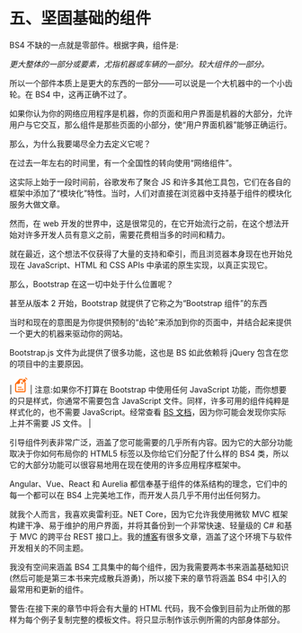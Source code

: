 # 五、坚固基础的组件

BS4 不缺的一点就是零部件。根据字典，组件是:

*更大整体的一部分或要素，尤指机器或车辆的一部分。较大组件的一部分。*

所以一个部件本质上是更大的东西的一部分——可以说是一个大机器中的一个小齿轮。在 BS4 中，这再正确不过了。

如果你认为你的网络应用程序是机器，你的页面和用户界面是机器的大部分，允许用户与它交互，那么组件是那些页面的小部分，使“用户界面机器”能够正确运行。

那么，为什么我要竭尽全力去定义它呢？

在过去一年左右的时间里，有一个全国性的转向使用“网络组件”。

这实际上始于一段时间前，谷歌发布了聚合 JS 和许多其他工具包，它们在各自的框架中添加了“模块化”特性。当时，人们对直接在浏览器中支持基于组件的模块化服务大做文章。

然而，在 web 开发的世界中，这是很常见的，在它开始流行之前，在这个想法开始对许多开发人员有意义之前，需要花费相当多的时间和精力。

就在最近，这个想法不仅获得了大量的支持和牵引，而且浏览器本身现在也开始兑现在 JavaScript、HTML 和 CSS APIs 中承诺的原生实现，以真正实现它。

那么，Bootstrap 在这一切中处于什么位置呢？

甚至从版本 2 开始，Bootstrap 就提供了它称之为“Bootstrap 组件”的东西

当时和现在的意图是为你提供预制的“齿轮”来添加到你的页面中，并结合起来提供一个更大的机器来驱动你的网站。

Bootstrap.js 文件为此提供了很多功能，这也是 BS 如此依赖将 jQuery 包含在您的项目中的主要原因。

| ![](img/note.png) | 注意:如果你不打算在 Bootstrap 中使用任何 JavaScript 功能，而你想要的只是样式，你通常不需要包含 JavaScript 文件。同样，许多可用的组件纯粹是样式化的，也不需要 JavaScript。经常查看 [BS 文档](https://getbootstrap.com/docs/4.1/getting-started/introduction/)，因为你可能会发现你实际上并不需要 JS 文件。 |

引导组件列表非常广泛，涵盖了您可能需要的几乎所有内容。因为它的大部分功能取决于你如何布局你的 HTML5 标签以及你给它们分配了什么样的 BS4 类，所以它的大部分功能可以很容易地用在现在使用的许多应用程序框架中。

Angular、Vue、React 和 Aurelia 都信奉基于组件的体系结构的理念，它们中的每一个都可以在 BS4 上完美地工作，而开发人员几乎不用付出任何努力。

就我个人而言，我喜欢奥雷利亚。NET Core，因为它允许我使用微软 MVC 框架构建干净、易于维护的用户界面，并将其备份到一个非常快速、轻量级的 C# 和基于 MVC 的跨平台 REST 接口上。我的[博客](https://shawtyds.wordpress.com/)有很多文章，涵盖了这个环境下与软件开发相关的不同主题。

我没有空间来涵盖 BS4 工具集中的每个组件，因为我需要两本书来涵盖基础知识(然后可能是第三本书来完成散兵游勇)，所以接下来的章节将涵盖 BS4 中引入的最常用和更新的组件。

警告:在接下来的章节中将会有大量的 HTML 代码，我不会像到目前为止所做的那样为每个例子复制完整的模板文件。将只显示制作该示例所需的内部身体部分。